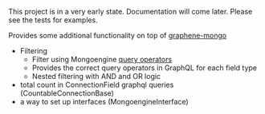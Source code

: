 This project is in a very early state. Documentation will come later. Please see the tests for examples.

Provides some additional functionality on top of [graphene-mongo](https://github.com/graphql-python/graphene-mongo)

* Filtering
    - Filter using Mongoengine [query operators](http://docs.mongoengine.org/guide/querying.html#query-operators)
    - Provides the correct query operators in GraphQL for each field type
    - Nested filtering with AND and OR logic
* total count in ConnectionField graphql queries (CountableConnectionBase)
* a way to set up interfaces (MongoengineInterface)
